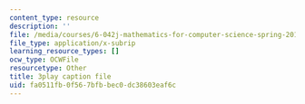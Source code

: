 ```yaml
---
content_type: resource
description: ''
file: /media/courses/6-042j-mathematics-for-computer-science-spring-2015/fa0511fb0f567bfbbec0dc38603eaf6c_HswnmlLPGZ4.srt
file_type: application/x-subrip
learning_resource_types: []
ocw_type: OCWFile
resourcetype: Other
title: 3play caption file
uid: fa0511fb-0f56-7bfb-bec0-dc38603eaf6c
---
```

